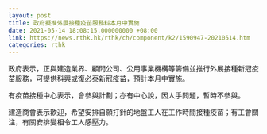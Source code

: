 ```yaml
---
layout: post
title: 政府擬推外展接種疫苗服務料本月中實施
date: 2021-05-14 18:08:15.000000000 +08:00
link: https://news.rthk.hk/rthk/ch/component/k2/1590947-20210514.htm
categories: rthk
---
```


政府表示，正與建造業界、顧問公司、公用事業機構等籌備並推行外展接種新冠疫苗服務，可提供科興或復必泰新冠疫苗，預計本月中實施。

有疫苗接種中心表示，會參與計劃；亦有中心說，因人手問題，暫時不參與。

建造商會表示歡迎，希望安排自願打針的地盤工人在工作時間接種疫苗；有工會關注，有關安排變相令工人感壓力。
